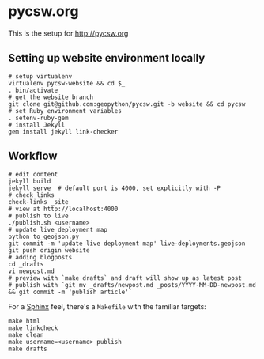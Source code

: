 pycsw.org
=========

This is the setup for http://pycsw.org

Setting up website environment locally
--------------------------------------

    # setup virtualenv
    virtualenv pycsw-website && cd $_
    . bin/activate
    # get the website branch
    git clone git@github.com:geopython/pycsw.git -b website && cd pycsw
    # set Ruby environment variables
    . setenv-ruby-gem
    # install Jekyll
    gem install jekyll link-checker

Workflow
--------

    # edit content
    jekyll build
    jekyll serve  # default port is 4000, set explicitly with -P 
    # check links
    check-links _site
    # view at http://localhost:4000
    # publish to live
    ./publish.sh <username>
    # update live deployment map
    python to_geojson.py
    git commit -m 'update live deployment map' live-deployments.geojson
    git push origin website
    # adding blogposts
    cd _drafts
    vi newpost.md
    # preview with `make drafts` and draft will show up as latest post
    # publish with `git mv _drafts/newpost.md _posts/YYYY-MM-DD-newpost.md && git commit -m 'publish article'`

For a [Sphinx](http://sphinx-doc.org/) feel, there's a `Makefile` with
the familiar targets:

    make html
    make linkcheck
    make clean
    make username=<username> publish 
    make drafts
